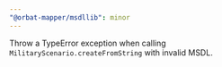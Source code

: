 ```yaml
---
"@orbat-mapper/msdllib": minor
---
```


Throw a TypeError exception when calling `MilitaryScenario.createFromString` with invalid MSDL.
